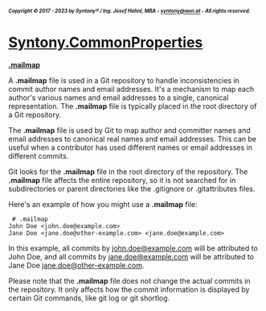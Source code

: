 ##### <sub><sub>Copyright &copy; 2017 - 2023 by Syntony&reg; / Ing. Josef Hahnl, MBA - syntony@aon.at - All rights reserved.</sub></sub>
# [Syntony.CommonProperties](..\README.md)

<a name="mailmap"/>[**.mailmap**](https://git-scm.com/docs/gitmailmap)

A **.mailmap** file is used in a Git repository to handle inconsistencies in commit author names and email addresses. It's a mechanism to map each author's various names and email addresses to a single, canonical representation.
The **.mailmap**  file is typically placed in the root directory of a Git repository.

The **.mailmap** file is used by Git to map author and committer names and email addresses to canonical real names and email addresses. This can be useful when a contributor has used different names or email addresses in different commits.

Git looks for the **.mailmap** file in the root directory of the repository. The **.mailmap** file affects the entire repository, so it is not searched for in subdirectories or parent directories like the .gitignore or .gitattributes files.

Here's an example of how you might use a **.mailmap** file:

```
 # .mailmap
John Doe <john.doe@example.com>
Jane Doe <jane.doe@other-example.com> <jane.doe@example.com>
```
In this example, all commits by <john.doe@example.com> will be attributed to John Doe, and all commits by <jane.doe@example.com> will be attributed to Jane Doe <jane.doe@other-example.com>.

Please note that the **.mailmap** file does not change the actual commits in the repository. It only affects how the commit information is displayed by certain Git commands, like git log or git shortlog.
